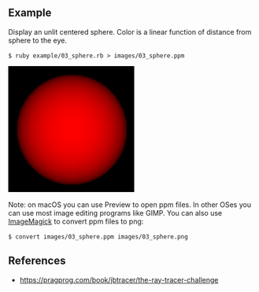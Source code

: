 ## Example

Display an unlit centered sphere. Color is a linear function of distance from sphere to the eye.

    $ ruby example/03_sphere.rb > images/03_sphere.ppm

<img alt="Image of a sphere" src="/images/03_sphere.png?raw=true" width="256" height="256" />

Note: on macOS you can use Preview to open ppm files. In other OSes you can use most image editing programs like GIMP. You can also use [ImageMagick](https://imagemagick.org) to convert ppm files to png:

    $ convert images/03_sphere.ppm images/03_sphere.png

## References

- <https://pragprog.com/book/jbtracer/the-ray-tracer-challenge>
